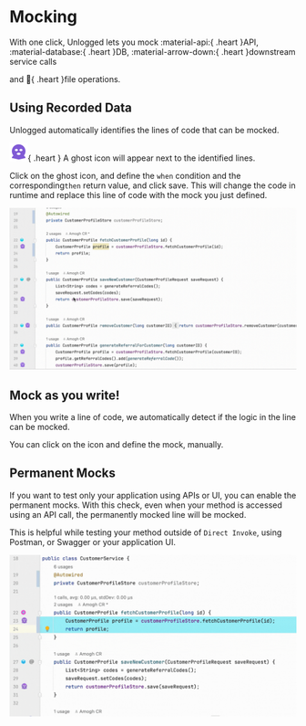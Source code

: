# Mocking

With one click, Unlogged lets you mock :material-api:{ .heart }API, :material-database:{ .heart }DB, :material-arrow-down:{ .heart }downstream service calls 

and :file_folder:{ .heart }file operations.

## Using Recorded Data

Unlogged automatically identifies the lines of code that can be mocked. 


![](assets/images/ghost.svg){ .heart } A ghost icon will appear next to the identified lines. 

Click on the ghost icon, and define the ```when``` condition and the corresponding```then``` return value, and click save. This will change the code in runtime and replace this line of code with the mock you just defined.

![](assets/images/mocking.gif)

## Mock as you write!

When you write a line of code, we automatically detect if the logic in the line can be mocked. 

You can click on the icon and define the mock, manually.

## Permanent Mocks

If you want to test only your application using APIs or UI, you can enable the permanent mocks. With this check, even when your method is accessed using an API call, the permanently mocked line will be mocked.

This is helpful while testing your method outside of ```Direct Invoke```, using Postman, or Swagger or your application UI.

![](assets/images/permocking.gif)
